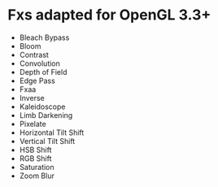 # Fxs adapted for OpenGL 3.3+

- Bleach Bypass
- Bloom
- Contrast
- Convolution
- Depth of Field
- Edge Pass
- Fxaa
- Inverse
- Kaleidoscope
- Limb Darkening
- Pixelate
- Horizontal Tilt Shift
- Vertical Tilt Shift
- HSB Shift
- RGB Shift
- Saturation
- Zoom Blur
